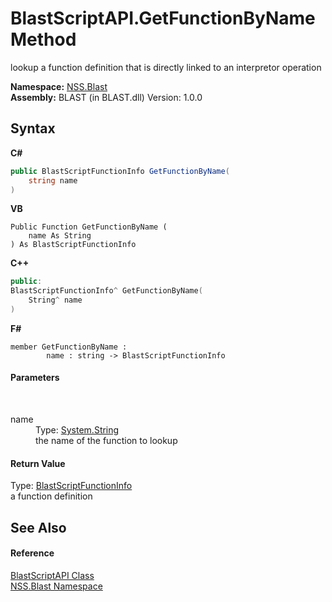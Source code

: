# BlastScriptAPI.GetFunctionByName Method 
 

lookup a function definition that is directly linked to an interpretor operation

**Namespace:**&nbsp;<a href="88b55311-4a89-0894-e27a-e157e443c7f7.md">NSS.Blast</a><br />**Assembly:**&nbsp;BLAST (in BLAST.dll) Version: 1.0.0

## Syntax

**C#**<br />
``` C#
public BlastScriptFunctionInfo GetFunctionByName(
	string name
)
```

**VB**<br />
``` VB
Public Function GetFunctionByName ( 
	name As String
) As BlastScriptFunctionInfo
```

**C++**<br />
``` C++
public:
BlastScriptFunctionInfo^ GetFunctionByName(
	String^ name
)
```

**F#**<br />
``` F#
member GetFunctionByName : 
        name : string -> BlastScriptFunctionInfo 

```


#### Parameters
&nbsp;<dl><dt>name</dt><dd>Type: <a href="https://docs.microsoft.com/dotnet/api/system.string" target="_blank" rel="noopener noreferrer">System.String</a><br />the name of the function to lookup</dd></dl>

#### Return Value
Type: <a href="35bc9cb6-da4c-534d-4c2a-2a3eef40d203.md">BlastScriptFunctionInfo</a><br />a function definition

## See Also


#### Reference
<a href="e6f5a4bb-3337-aec4-3768-690bdad3c62b.md">BlastScriptAPI Class</a><br /><a href="88b55311-4a89-0894-e27a-e157e443c7f7.md">NSS.Blast Namespace</a><br />